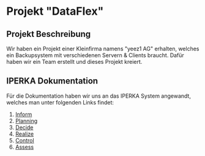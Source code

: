# Projekt "DataFlex"

## Projekt Beschreibung

Wir haben ein Projekt einer Kleinfirma namens "yeez1 AG" erhalten, welches ein Backupsystem mit verschiedenen Servern & Clients braucht.
Dafür haben wir ein Team erstellt und dieses Projekt kreiert.

## IPERKA Dokumentation

Für die Dokumentation haben wir uns an das IPERKA System angewandt, welches man unter folgenden Links findet:

1. [Inform](https://github.com/ironflipper/DataFlex/blob/main/Dokumentationen/iperka/01_inform.md)
2. [Planning](https://github.com/ironflipper/DataFlex/blob/main/Dokumentationen/iperka/02_planning.md)
3. [Decide](https://github.com/ironflipper/DataFlex/blob/main/Dokumentationen/iperka/03_decide.md)
4. [Realize](https://github.com/ironflipper/DataFlex/blob/main/Dokumentationen/iperka/04_realize.md)
5. [Control](https://github.com/ironflipper/DataFlex/blob/main/Dokumentationen/iperka/05_control.md)
6. [Assess](https://github.com/ironflipper/DataFlex/blob/main/Dokumentationen/iperka/06_assess.md)
